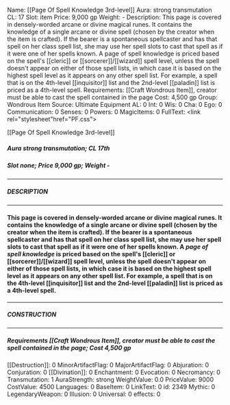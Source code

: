 Name: [[Page Of Spell Knowledge 3rd-level]]
Aura: strong transmutation
CL: 17
Slot: item
Price: 9,000 gp
Weight: -
Description: This page is covered in densely-worded arcane or divine magical runes. It contains the knowledge of a single arcane or divine spell (chosen by the creator when the item is crafted). If the bearer is a spontaneous spellcaster and has that spell on her class spell list, she may use her spell slots to cast that spell as if it were one of her spells known. A page of spell knowledge is priced based on the spell's [[cleric]] or [[sorcerer]]/[[wizard]] spell level, unless the spell doesn't appear on either of those spell lists, in which case it is based on the highest spell level as it appears on any other spell list. For example, a spell that is on the 4th-level [[inquisitor]] list and the 2nd-level [[paladin]] list is priced as a 4th-level spell.
Requirements: [[Craft Wondrous Item]], creator must be able to cast the spell contained in the page
Cost: 4,500 gp
Group: Wondrous Item
Source: Ultimate Equipment
AL: 0
Int: 0
Wis: 0
Cha: 0
Ego: 0
Communication: 0
Senses: 0
Powers: 0
MagicItems: 0
FullText: <link rel="stylesheet"href="PF.css"><div class="heading"><p class="alignleft">[[Page Of Spell Knowledge 3rd-level]]</p><div style="clear: both;"></div></div><div><h5><b>Aura </b>strong transmutation; <b>CL </b>17th</h5><h5><b>Slot </b>none; <b>Price </b>9,000 gp; <b>Weight </b>-</h5></div><hr/><div><h5><b>DESCRIPTION</b></h5></div><hr/><div><h4><p>This page is covered in densely-worded arcane or divine magical runes. It contains the knowledge of a single arcane or divine spell (chosen by the creator when the item is crafted). If the bearer is a spontaneous spellcaster and has that spell on her class spell list, she may use her spell slots to cast that spell as if it were one of her spells known. A <i>page of spell knowledge</i> is priced based on the spell's [[cleric]] or [[sorcerer]]/[[wizard]] spell level, unless the spell doesn't appear on either of those spell lists, in which case it is based on the highest spell level as it appears on any other spell list. For example, a spell that is on the 4th-level [[inquisitor]] list and the 2nd-level [[paladin]] list is priced as a 4th-level spell.</p></h4></div><hr/><div><h5><b>CONSTRUCTION</b></h5></div><hr/><div><h5><b>Requirements </b>[[Craft Wondrous Item]], creator must be able to cast the spell contained in the page; <b>Cost </b>4,500 gp</h5></div>
[[Destruction]]: 0
MinorArtifactFlag: 0
MajorArtifactFlag: 0
Abjuration: 0
Conjuration: 0
[[Divination]]: 0
Enchantment: 0
Evocation: 0
Necromancy: 0
Transmutation: 1
AuraStrength: strong
WeightValue: 0.0
PriceValue: 9000
CostValue: 4500
Languages: 0
BaseItem: 0
LinkText: 0
id: 2349
Mythic: 0
LegendaryWeapon: 0
Illusion: 0
Universal: 0
effects: 0
